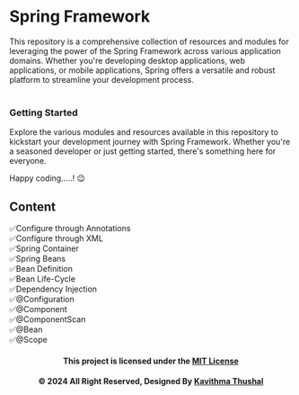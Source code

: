 # Spring Framework

This repository is a comprehensive collection of resources and modules for leveraging the power of the Spring Framework
across various application domains. Whether you're developing desktop applications, web applications, or mobile
applications, Spring offers a versatile and robust platform to streamline your development process.<br/><br/>

### Getting Started

Explore the various modules and resources available in this repository to kickstart your development journey with Spring
Framework. Whether you're a seasoned developer or just getting started, there's something here for everyone.

Happy coding.....! 😉

## Content

✅Configure through Annotations</br>
✅Configure through XML</br>
✅Spring Container</br>
✅Spring Beans</br>
✅Bean Definition</br>
✅Bean Life-Cycle</br>
✅Dependency Injection</br>
✅@Configuration</br>
✅@Component</br>
✅@ComponentScan</br>
✅@Bean</br>
✅@Scope</br>

<div align="center">

#### This project is licensed under the [MIT License](LICENSE)

#### © 2024 All Right Reserved, Designed By [Kavithma Thushal](https://github.com/Thushal2001)

</div>
